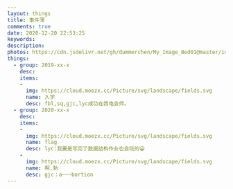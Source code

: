 ```yaml
---
layout: things
title: 事件薄
comments: true
date: 2020-12-20 22:53:25
keywords:
description:
photos: https://cdn.jsdelivr.net/gh/dummerchen/My_Image_Bed01@master/img/20201220151658.jpg
things:
  - group: 2019-xx-x
    desc:
    items:
    - 
      img: https://cloud.moezx.cc/Picture/svg/landscape/fields.svg
      name: 入学
      desc: fbl,sq,gjc,lyc成功在西电会师。
  - group: 2020-xx-x
    desc:
    items:
    - 
      img: https://cloud.moezx.cc/Picture/svg/landscape/fields.svg
      name: flag
      desc: lyc:我要是写完了数据结构作业也会玩的😀
    - 
      img: https://cloud.moezx.cc/Picture/svg/landscape/fields.svg
      name: 啊,勃
      desc: gjc：a~~~bortion
---
```

